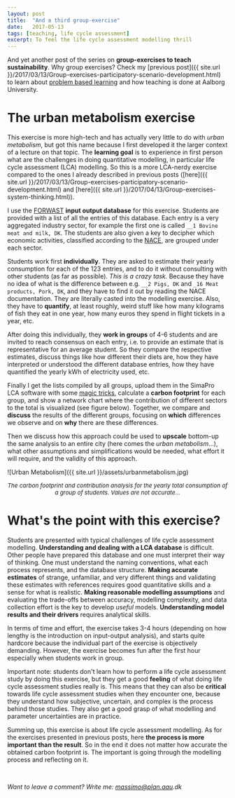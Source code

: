 ```yaml
---
layout: post
title:  "And a third group-exercise"
date:   2017-05-13
tags: [teaching, life cycle assessment]
excerpt: To feel the life cycle assessment modelling thrill
---
```


And yet another post of the series on **group-exercises to teach sustainability**. Why group exercises? Check my [previous post]({{ site.url }}/2017/03/13/Group-exercises-participatory-scenario-development.html) to learn about [problem based learning](http://www.en.aau.dk/about-aau/aalborg-model-problem-based-learning) and how teaching is done at Aalborg University.


# The urban metabolism exercise

This exercise is more high-tech and has actually very little to do with _urban metabolism_, but got this name because I first developed it the larger context of a lecture on that topic. The **learning goal** is to experience in first person what are the challenges in doing quantitative modelling, in particular life cycle assessment (LCA) modelling. So this is a more LCA-nerdy exercise compared to the ones I already described in previous posts ([here]({{ site.url }}/2017/03/13/Group-exercises-participatory-scenario-development.html) and [here]({{ site.url }}/2017/04/13/Group-exercises-system-thinking.html)).

I use the [FORWAST](http://forwast.brgm.fr/) **input output database** for this exercise. Students are provided with a list of all the entries of this database. Each entry is a very aggregated industry sector, for example the first one is called `__1 Bovine meat and milk, DK`. The students are also given a key to decipher which economic activities, classified according to the [NACE](http://ec.europa.eu/eurostat/statistics-explained/index.php/Glossary:Statistical_classification_of_economic_activities_in_the_European_Community_(NACE)), are grouped under each sector.

Students work first **individually**. They are asked to estimate their yearly consumption for each of the 123 entries, and to do it without consulting with other students (as far as possible). _This is a crazy task._ Because they have no idea of what is the difference between e.g. `__2 Pigs, DK` and `_16 Meat products, Pork, DK`, and they have to find it out by reading the NACE documentation. They are literally casted into the modelling exercise. Also, they have to **quantify**, at least roughly, weird stuff like how many kilograms of fish they eat in one year, how many euros they spend in flight tickets in a year, etc.

After doing this individually, they **work in groups** of 4-6 students and are invited to reach consensus on each entry, i.e. to provide an estimate that is representative for an average student. So they compare the respective estimates, discuss things like how different their diets are, how they have interpreted or understood the different database entries, how they have quantified the yearly kWh of electricity used, etc.

Finally I get the lists compiled by all groups, upload them in the SimaPro LCA software with some [magic tricks](https://github.com/massimopizzol/Simapro-CSV-converter), calculate a **carbon footprint** for each group, and show a network chart where the contribution of different sectors to the total is visualized (see figure below). Together, we compare and **discuss** the results of the different groups, focusing on **which** differences we observe and on **why** there are these differences.

Then we discuss how this approach could be used to **upscale** bottom-up the same analysis to an entire city (here comes the *urban metabolism*...), what other assumptions and simplifications would be needed, what effort it will require, and the validity of this approach.

![Urban Metabolism]({{ site.url }}/assets/urbanmetabolism.jpg)
<center><i><font size="2"> The carbon footprint and contribution analysis for the yearly total consumption of a group of students. Values are not accurate... </font></i></center>


# What's the point with this exercise?

Students are presented with typical challenges of life cycle assessment modelling. **Understanding and dealing with a LCA database** is difficult. Other people have prepared this database and one must interpret their way of thinking. One must understand the naming conventions, what each process represents, and the database structure. **Making accurate estimates** of strange, unfamiliar, and very different things and validating these estimates with references requires good quantitative skills and a sense for what is realistic. **Making reasonable modelling assumptions** and evaluating the trade-offs between accuracy, modelling complexity, and data collection effort is the key to develop _useful_ models. **Understanding model results and their drivers** requires analytical skills.

In terms of time and effort, the exercise takes 3-4 hours (depending on how lengthy is the introduction on input-output analysis), and starts quite hardcore because the individual part of the exercise is objectively demanding. However, the exercise becomes fun after the first hour especially when students work in group.

Important note: students don't learn how to perform a life cycle assessment study by doing this exercise, but they get a good **feeling** of what doing life cycle assessment studies really is. This means that they can also be **critical** towards life cycle assessment studies when they encounter one, because they understand how subjective, uncertain, and complex is the process behind those studies. They also get a good grasp of what modelling and parameter uncertainties are in practice.

Summing up, this exercise is about life cycle assessment modelling. As for the exercises presented in previous posts, here **the process is more important than the result**. So in the end it does not matter how accurate the obtained carbon footprint is. The important is going through the modelling process and reflecting on it.

&nbsp;

_Want to leave a comment? Write me: massimo@plan.aau.dk_
